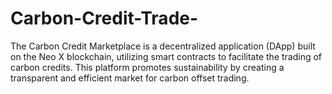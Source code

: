 # Carbon-Credit-Trade-
The Carbon Credit Marketplace is a decentralized application (DApp) built on the Neo X blockchain, utilizing smart contracts to facilitate the trading of carbon credits. This platform promotes sustainability by creating a transparent and efficient market for carbon offset trading.
